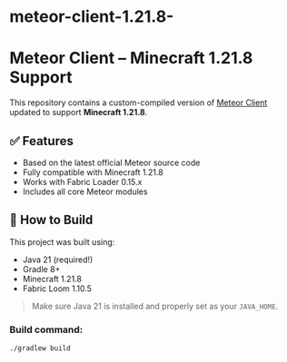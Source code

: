 # meteor-client-1.21.8- 
# Meteor Client – Minecraft 1.21.8 Support

This repository contains a custom-compiled version of [Meteor Client](https://meteorclient.com) updated to support **Minecraft 1.21.8**.

## ✅ Features
- Based on the latest official Meteor source code
- Fully compatible with Minecraft 1.21.8
- Works with Fabric Loader 0.15.x
- Includes all core Meteor modules

## 🔧 How to Build
This project was built using:
- Java 21 (required!)
- Gradle 8+
- Minecraft 1.21.8
- Fabric Loom 1.10.5

> Make sure Java 21 is installed and properly set as your `JAVA_HOME`.

### Build command:
```bash
./gradlew build
